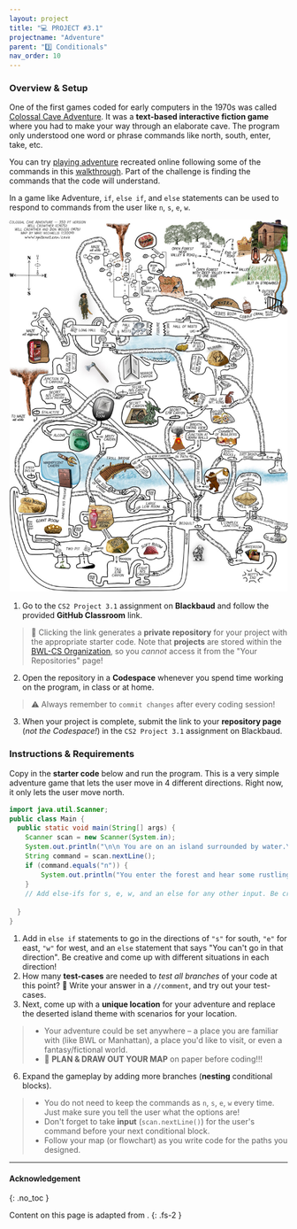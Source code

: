 ```yaml
---
layout: project
title: "💻 PROJECT #3.1"
projectname: "Adventure"
parent: "3️⃣ Conditionals"
nav_order: 10
---
```


### Overview & Setup

One of the first games coded for early computers in the 1970s was called [Colossal Cave Adventure](https://en.wikipedia.org/wiki/Colossal_Cave_Adventure). It was a **text-based interactive fiction game** where you had to make your way through an elaborate cave. The program only understood one word or phrase commands like north, south, enter, take, etc. 

You can try [playing adventure](http://www.web-adventures.org/cgi-bin/webfrotz?s=Adventure) recreated online following some of the commands in this [walkthrough](https://adventuregamers.com/walkthrough/full/colossal-cave). Part of the challenge is finding the commands that the code will understand.

In a game like Adventure, `if`, `else if`, and `else` statements can be used to respond to commands from the user like `n`, `s`, `e`, `w`.

![image](Figures/adventure.jpg)

<div class="setup" markdown="block">

1. Go to the `CS2 Project 3.1` assignment on **Blackbaud** and follow the provided **GitHub Classroom** link.
  > 📁 Clicking the link generates a **private repository** for your project with the appropriate starter code. Note that **projects** are stored within the [BWL-CS Organization](https://github.com/BWL-CS), so you _cannot_ access it from the "Your Repositories" page!
2. Open the repository in a **Codespace** whenever you spend time working on the program, in class or at home. 
  > ⚠️ Always remember to `commit changes` after every coding session!
3. When your project is complete, submit the link to your **repository page** (*not the Codespace!*) in the `CS2 Project 3.1` assignment on Blackbaud.

</div>

### Instructions & Requirements

Copy in the **starter code** below and run the program. This is a very simple adventure game that lets the user move in 4 different directions. Right now, it only lets the user move north.
```java
import java.util.Scanner;
public class Main {
  public static void main(String[] args) {
    Scanner scan = new Scanner(System.in);
    System.out.println("\n\n You are on an island surrounded by water.\n There is a path to the woods to the NORTH, the sea to the SOUTH, and a beach shack to the EAST. \n Which way do you want to go (n,e,s,w)?");
    String command = scan.nextLine();
    if (command.equals("n")) {
        System.out.println("You enter the forest and hear some rustling. \nThere may be tigers here or maybe it's just monkeys.");
    }
    // Add else-ifs for s, e, w, and an else for any other input. Be creative!
    
  }
}
```

<div class="task" markdown="block">

1. Add in `else if` statements to go in the directions of `"s"` for south, `"e"` for east, `"w"` for west, and an `else` statement that says "You can't go in that direction". Be creative and come up with different situations in each direction!
3. How many **test-cases** are needed to _test all branches_ of your code at this point? 💬 Write your answer in a `//comment`, and try out your test-cases.
4. Next, come up with a **unique location** for your adventure and replace the deserted island theme with scenarios for your location.
> * Your adventure could be set anywhere – a place you are familiar with (like BWL or Manhattan), a place you'd like to visit, or even a fantasy/fictional world.
> * 📝 **PLAN & DRAW OUT YOUR MAP** on paper before coding!!! 
6. Expand the gameplay by adding more branches (**nesting** conditional blocks).
> * You do not need to keep the commands as `n`, `s`, `e`, `w` every time. Just make sure you tell the user what the options are!
> * Don't forget to take **input** (`scan.nextLine()`) for the user's command before your next conditional block.
> * Follow your map (or flowchart) as you write code for the paths you designed.

</div> 


<!--
  public class RunestoneTests extends CodeTestHelper
  {
      public RunestoneTests()
      {
          super("Main", input1.replaceAll(" ", "\n")); // For Book
      }

      private static int goal = 5;
      private static String input1 = "n s e w y y y y y y y y y y y y y y";
      private static String input2 = "s e w y n y y y y y y y y y y y y y";
      private static String input3 = "e w y n s y y y y y y y y y y y y y";
      private static String input4 = "w y n s e y y y y y y y y y y y y y";
      private static String input5 = "y n s e w y y y y y y y y y y y y y";
      private String output1, output2, output3, output4, output5;

      @Test
      public void test1()
      {
          String input = input1.replaceAll(" ", "\n");
          String output = getMethodOutputWithInput("main", input);
          output1 = output;

          String[] lines = output.split("\n");

          boolean passed = lines.length >= goal;

          passed =
                  getResults(
                          goal + "+ lines",
                          "" + lines.length + " lines",
                          "Outputs at least " + goal + " lines",
                          passed);
          assertTrue(passed);
      }

      @Test
      public void test2()
      {
          String input = input2.replaceAll(" ", "\n");
          String output = getMethodOutputWithInput("main", input);
          output2 = output;

          input = input3.replaceAll(" ", "\n");
          output = getMethodOutputWithInput("main", input);
          output3 = output;

          input = input4.replaceAll(" ", "\n");
          output = getMethodOutputWithInput("main", input);
          output4 = output;

          input = input5.replaceAll(" ", "\n");
          output = getMethodOutputWithInput("main", input);
          output5 = output;

          if (output1 == null)
          {
              input = input1.replaceAll(" ", "\n");
              output1 = getMethodOutputWithInput("main", input);
          }

          boolean passed =
                  !output1.equals(output2)
                          && !output1.equals(output3)
                          && !output1.equals(output4)
                          && !output1.equals(output5);

          passed =
                  getResults(
                          "true",
                          "" + passed,
                          "Outputs different results for different inputs",
                          passed);
          assertTrue(passed);
      }

      @Test
      public void test3()
      {
          String code = getCode();
          int num = countOccurences(code, "if");
          boolean passed = num >= 4;

          getResults("4", "" + num, "Number of if statements", passed);
          assertTrue(passed);
      }

      @Test
      public void test4()
      {
          String code = getCode();
          int elseif = countOccurences(code, "else if");
          boolean passed = elseif >= 3;

          getResults("" + 3, "" + elseif, "Number of else if statements", passed);
          assertTrue(passed);
      }

      @Test
      public void test5()
      {
          String code = getCode();
          int num = countOccurences(code, "else {");
          boolean passed = num >= 1;

          getResults("1", "" + num, "Number of else statements", passed);
          assertTrue(passed);
      }
  }
  -->

---

#### Acknowledgement
{: .no_toc }

Content on this page is adapted from []().
{: .fs-2 }
